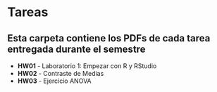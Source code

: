 # Tareas
## Esta carpeta contiene los PDFs de cada tarea entregada durante el semestre
- **HW01** - Laboratorio 1: Empezar con R y RStudio
- **HW02** - Contraste de Medias
- **HW03** - Ejercicio ANOVA
